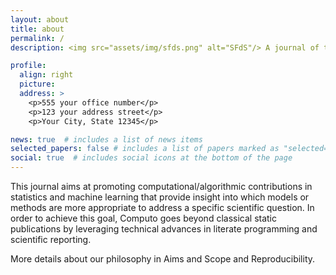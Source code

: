 ```yaml
---
layout: about
title: about
permalink: /
description: <img src="assets/img/sfds.png" alt="SFdS"/> A journal of the French Statistical Society 

profile:
  align: right
  picture: 
  address: >
    <p>555 your office number</p>
    <p>123 your address street</p>
    <p>Your City, State 12345</p>

news: true  # includes a list of news items
selected_papers: false # includes a list of papers marked as "selected={true}"
social: true  # includes social icons at the bottom of the page
---
```


This journal aims at promoting computational/algorithmic contributions
in statistics and machine learning that provide insight into which
models or methods are more appropriate to address a specific
scientific question. In order to achieve this goal, Computo goes
beyond classical static publications by leveraging technical advances
in literate programming and scientific reporting.

More details about our philosophy in Aims and Scope and Reproducibility.


